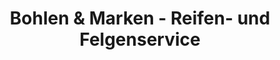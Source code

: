 ---
title: "Bohlen & Marken - Reifen- und Felgenservice"
url: /friedeburg/bohlen-und-marken-reifen-und-felgenservice/
shop: Reifen
---